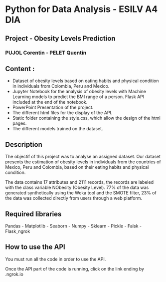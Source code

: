 # Python for Data Analysis - ESILV A4 DIA

## Project - Obesity Levels Prediction

### PUJOL Corentin - PELET Quentin


## Content :

- Dataset of obesity levels based on eating habits and physical condition in individuals from Colombia, Peru and Mexico.
- Jupyter Notebook for the analysis of obesity levels with Machine Learning models to predict the BMI range of a person. Flask API included at the end of the notebook.
- PowerPoint Presentation of the project.
- The different html files for the display of the API.
- Static folder containing the style.css, which allow the design of the html pages.
- The different models trained on the dataset.

## Description

The objectif of this project was to analyse an assigned dataset.
Our dataset presents the estimation of obesity levels in individuals from the countries of Mexico, Peru and Colombia, based on their eating habits and physical condition.

The data contains 17 attributes and 2111 records, the records are labeled with the class variable NObesity (Obesity Level). 
77% of the data was generated synthetically using the Weka tool and the SMOTE filter, 23% of the data was collected directly from users through a web platform.

## Required libraries

Pandas - Matplotlib - Seaborn - Numpy - Sklearn - Pickle - Falsk - Flask_ngrok

## How to use the API

You must run all the code in order to use the API.

Once the API part of the code is running, click on the link ending by .ngrok.io

